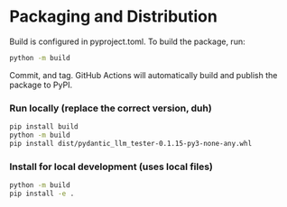 # Packaging and Distribution

Build is configured in pyproject.toml. To build the package, run:

```bash
python -m build
```

Commit, and tag. GitHub Actions will automatically build and publish the package to PyPI.

### Run locally (replace the correct version, duh)
```bash
pip install build
python -m build
pip install dist/pydantic_llm_tester-0.1.15-py3-none-any.whl
```

### Install for local development (uses local files)
```bash
python -m build
pip install -e .
```
